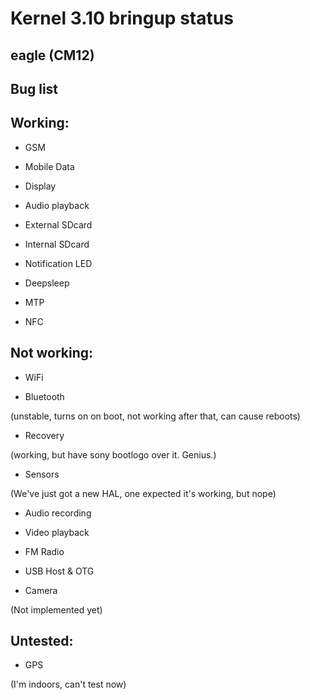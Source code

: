 Kernel 3.10 bringup status
=======

eagle (CM12)
----------



Bug list
----------


Working:
--------

- GSM

- Mobile Data

- Display

- Audio playback

- External SDcard

- Internal SDcard

- Notification LED

- Deepsleep

- MTP

- NFC


Not working:
-----------

- WiFi


- Bluetooth

(unstable, turns on on boot, not working after that, can cause reboots)


- Recovery

(working, but have sony bootlogo over it. Genius.)


- Sensors

(We've just got a new HAL, one expected it's working, but nope)


- Audio recording


- Video playback


- FM Radio


- USB Host & OTG


- Camera

(Not implemented yet)


Untested:
-----------

- GPS

(I'm indoors, can't test now)
